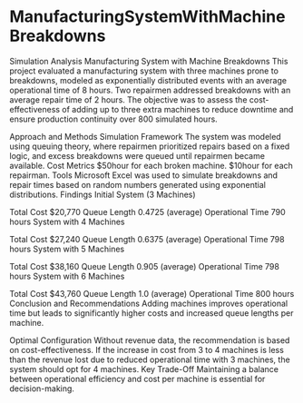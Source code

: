 # ManufacturingSystemWithMachineBreakdowns
Simulation Analysis Manufacturing System with Machine Breakdowns
This project evaluated a manufacturing system with three machines prone to breakdowns, modeled as exponentially distributed events with an average operational time of 8 hours. Two repairmen addressed breakdowns with an average repair time of 2 hours. The objective was to assess the cost-effectiveness of adding up to three extra machines to reduce downtime and ensure production continuity over 800 simulated hours.

Approach and Methods
Simulation Framework The system was modeled using queuing theory, where repairmen prioritized repairs based on a fixed logic, and excess breakdowns were queued until repairmen became available.
Cost Metrics
$50hour for each broken machine.
$10hour for each repairman.
Tools Microsoft Excel was used to simulate breakdowns and repair times based on random numbers generated using exponential distributions.
Findings
Initial System (3 Machines)

Total Cost $20,770
Queue Length 0.4725 (average)
Operational Time 790 hours
System with 4 Machines

Total Cost $27,240
Queue Length 0.6375 (average)
Operational Time 798 hours
System with 5 Machines

Total Cost $38,160
Queue Length 0.905 (average)
Operational Time 798 hours
System with 6 Machines

Total Cost $43,760
Queue Length 1.0 (average)
Operational Time 800 hours
Conclusion and Recommendations
Adding machines improves operational time but leads to significantly higher costs and increased queue lengths per machine.

Optimal Configuration Without revenue data, the recommendation is based on cost-effectiveness. If the increase in cost from 3 to 4 machines is less than the revenue lost due to reduced operational time with 3 machines, the system should opt for 4 machines.
Key Trade-Off Maintaining a balance between operational efficiency and cost per machine is essential for decision-making.
